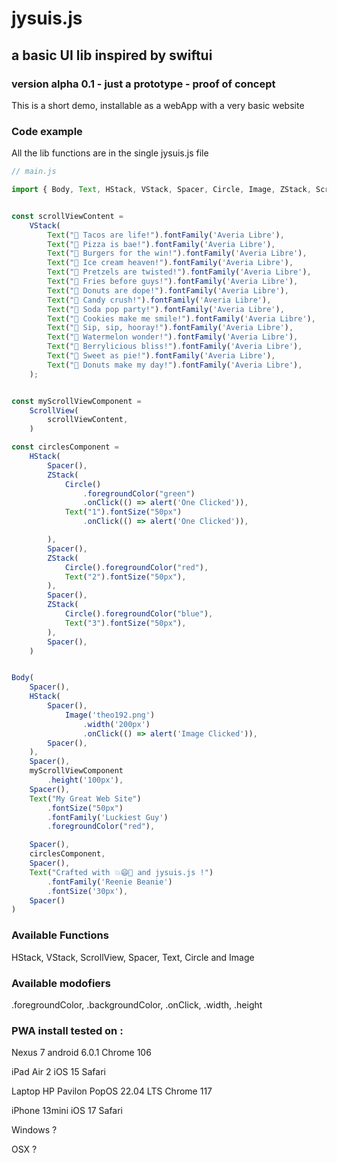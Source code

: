 # jysuis.js #
## a basic UI lib inspired by swiftui ##
### version alpha 0.1 - just a prototype - proof of concept ###

This is a short demo, installable as a webApp with a very basic website

### Code example ###

All the lib functions are in the single jysuis.js file

```js
// main.js

import { Body, Text, HStack, VStack, Spacer, Circle, Image, ZStack, ScrollView } from "./jysuis.js";


const scrollViewContent =
    VStack(
        Text("🌮 Tacos are life!").fontFamily('Averia Libre'),
        Text("🍕 Pizza is bae!").fontFamily('Averia Libre'),
        Text("🍔 Burgers for the win!").fontFamily('Averia Libre'),
        Text("🍦 Ice cream heaven!").fontFamily('Averia Libre'),
        Text("🥨 Pretzels are twisted!").fontFamily('Averia Libre'),
        Text("🍟 Fries before guys!").fontFamily('Averia Libre'),
        Text("🍩 Donuts are dope!").fontFamily('Averia Libre'),
        Text("🍭 Candy crush!").fontFamily('Averia Libre'),
        Text("🥤 Soda pop party!").fontFamily('Averia Libre'),
        Text("🍪 Cookies make me smile!").fontFamily('Averia Libre'),
        Text("🥤 Sip, sip, hooray!").fontFamily('Averia Libre'),
        Text("🍉 Watermelon wonder!").fontFamily('Averia Libre'),
        Text("🍓 Berrylicious bliss!").fontFamily('Averia Libre'),
        Text("🍰 Sweet as pie!").fontFamily('Averia Libre'),
        Text("🍩 Donuts make my day!").fontFamily('Averia Libre'),
    );


const myScrollViewComponent =
    ScrollView(
        scrollViewContent,
    )

const circlesComponent = 
    HStack(
        Spacer(),
        ZStack(
            Circle()
                .foregroundColor("green")
                .onClick(() => alert('One Clicked')),
            Text("1").fontSize("50px")
                .onClick(() => alert('One Clicked')),

        ),
        Spacer(),
        ZStack(
            Circle().foregroundColor("red"),
            Text("2").fontSize("50px"),
        ),
        Spacer(),
        ZStack(
            Circle().foregroundColor("blue"),
            Text("3").fontSize("50px"),
        ),
        Spacer(),
    )


Body(
    Spacer(),
    HStack(
        Spacer(),
            Image('theo192.png')
                .width('200px')
                .onClick(() => alert('Image Clicked')),
        Spacer(),
    ),
    Spacer(),
    myScrollViewComponent
        .height('100px'),
    Spacer(),
    Text("My Great Web Site")
        .fontSize("50px")
        .fontFamily('Luckiest Guy')
        .foregroundColor("red"),

    Spacer(),
    circlesComponent,
    Spacer(),
    Text("Crafted with 💥😄🎉 and jysuis.js !")
        .fontFamily('Reenie Beanie')
        .fontSize('30px'),
    Spacer()
)

```

### Available Functions ###

HStack, VStack, ScrollView, Spacer, Text, Circle and Image

### Available modofiers ###

.foregroundColor, .backgroundColor, .onClick, .width, .height

### PWA install tested on : ###

Nexus 7             android 6.0.1   Chrome 106

iPad Air 2          iOS 15          Safari

Laptop HP Pavilon   PopOS 22.04 LTS Chrome 117

iPhone 13mini       iOS 17          Safari 

Windows ?

OSX ?